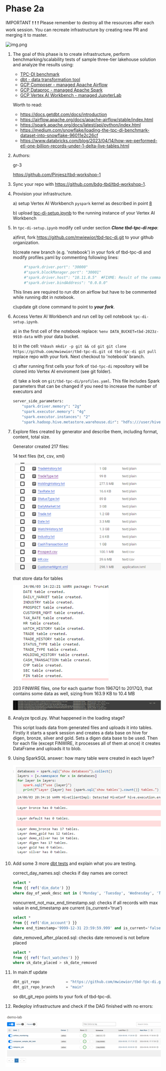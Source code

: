 # Phase 2a

IMPORTANT ❗ ❗ ❗ Please remember to destroy all the resources after each work session. You can recreate infrastructure by creating new PR and merging it to master.

![img.png](doc/figures/destroy.png)

1. The goal of this phase is to create infrastructure, perform benchmarking/scalability tests of sample three-tier lakehouse solution and analyze the results using:

    * [TPC-DI benchmark](https://www.tpc.org/tpcdi/)
    * [dbt - data transformation tool](https://www.getdbt.com/)
    * [GCP Composer - managed Apache Airflow](https://cloud.google.com/composer?hl=pl)
    * [GCP Dataproc - managed Apache Spark](https://spark.apache.org/)
    * [GCP Vertex AI Workbench - managed JupyterLab](https://cloud.google.com/vertex-ai-notebooks?hl=pl)

    Worth to read:

    * <https://docs.getdbt.com/docs/introduction>
    * <https://airflow.apache.org/docs/apache-airflow/stable/index.html>
    * <https://spark.apache.org/docs/latest/api/python/index.html>
    * <https://medium.com/snowflake/loading-the-tpc-di-benchmark-dataset-into-snowflake-96011e2c26cf>
    * <https://www.databricks.com/blog/2023/04/14/how-we-performed-etl-one-billion-records-under-1-delta-live-tables.html>

2. Authors:

   gr-3

   <https://github.com/Pinjesz/tbd-workshop-1>

3. Sync your repo with <https://github.com/bdg-tbd/tbd-workshop-1>.

4. Provision your infrastructure.

   a) setup Vertex AI Workbench `pyspark` kernel as described in point [8](https://github.com/bdg-tbd/tbd-workshop-1/tree/v1.0.32#project-setup)

   b) upload [tpc-di-setup.ipynb](https://github.com/bdg-tbd/tbd-workshop-1/blob/v1.0.36/notebooks/tpc-di-setup.ipynb) to the running instance of your Vertex AI Workbench

5. In `tpc-di-setup.ipynb` modify cell under section ***Clone tbd-tpc-di repo***:

   a)first, fork <https://github.com/mwiewior/tbd-tpc-di.git> to your github organization.

   b)create new branch (e.g. 'notebook') in your fork of tbd-tpc-di and modify profiles.yaml by commenting following lines:

   ```terraform
        #"spark.driver.port": "30000"
        #"spark.blockManager.port": "30001"
        #"spark.driver.host": "10.11.0.5"  #FIXME: Result of the command (kubectl get nodes -o json |  jq -r '.items[0].status.addresses[0].address')
        #"spark.driver.bindAddress": "0.0.0.0"
   ```

   This lines are required to run dbt on airflow but have to be commented while running dbt in notebook.

   c)update git clone command to point to ***your fork***.

6. Access Vertex AI Workbench and run cell by cell notebook `tpc-di-setup.ipynb`.

    a) in the first cell of the notebook replace: `%env DATA_BUCKET=tbd-2023z-9910-data` with your data bucket.

    b) in the cell:
        ```%%bash
        mkdir -p git && cd git
        git clone https://github.com/mwiewior/tbd-tpc-di.git
        cd tbd-tpc-di
        git pull
        ```
        replace repo with your fork. Next checkout to 'notebook' branch.

    c) after running first cells your fork of `tbd-tpc-di` repository will be cloned into Vertex AI  enviroment (see git folder).

    d) take a look on `git/tbd-tpc-di/profiles.yaml`. This file includes Spark parameters that can be changed if you need to increase the number of executors and

    ```terraform
    server_side_parameters:
        "spark.driver.memory": "2g"
        "spark.executor.memory": "4g"
        "spark.executor.instances": "2"
        "spark.hadoop.hive.metastore.warehouse.dir": "hdfs:///user/hive/warehouse/"
    ```

7. Explore files created by generator and describe them, including format, content, total size.

    Generator created 217 files:

    14 text files (txt, csv, xml)

    ![tables](doc/figures/gen-tables.png)

    that store data for tables

    ![table_logs](doc/figures/gen-logs.png)

    203 FINWIRE files, one for each quarter from 1967Q1 to 2017Q3, that contains some data as well, sizing from 163.9 KB to 10.4 MB

    ![finwire](doc/figures/gen-finwire.png)

8. Analyze tpcdi.py. What happened in the loading stage?

    This script loads data from generated files and uploads it into tables.
    Firstly it starts a spark session and creates a data base on hive for digen, bronze, silver and gold.
    Sets a digen data base to be used. Then for each file (except FINWIRE, it processes all of them at once) it creates DataFrame
    and uploads it to blob.

9. Using SparkSQL answer: how many table were created in each layer?

    ![spark-tables](doc/figures/spark-tables.png)

10. Add some 3 more [dbt tests](https://docs.getdbt.com/docs/build/tests) and explain what you are testing.

    correct_day_names.sql: checks if day names are correct

    ```sql
    select *
    from {{ ref('dim_date') }}
    where day_of_week_desc not in ('Monday', 'Tuesday', 'Wednesday', 'Thursday', 'Friday', 'Saturday', 'Sunday')
    ```

    noncurrent_not_max_end_timestamp.sql: checks if all records with max value in end_timestamp are current (is_current='true')

    ```sql
    select *
    from {{ ref('dim_account') }}
    where end_timestamp='9999-12-31 23:59:59.999' and is_current='false'
    ```

    date_removed_after_placed.sql: checks date removed is not before placed

    ```sql
    select *
    from {{ ref('fact_watches') }}
    where sk_date_placed > sk_date_removed
    ```

11. In main.tf update

    ```terraform
    dbt_git_repo            = "https://github.com/mwiewior/tbd-tpc-di.git"
    dbt_git_repo_branch     = "main"
    ```

    so dbt_git_repo points to your fork of tbd-tpc-di.

12. Redeploy infrastructure and check if the DAG finished with no errors:

![alt text](doc/figures/apache_airflow.png)

